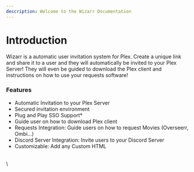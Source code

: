 ```yaml
---
description: Welcome to the Wizarr Documentation
---
```


# Introduction

Wizarr is a automatic user invitation system for Plex. Create a unique link and share it to a user and they will automatically be invited to your Plex Server! They will even be guided to download the Plex client and instructions on how to use your requests software!

### Features

* Automatic Invitation to your Plex Server
* Secured invitation environment
* Plug and Play SSO Support*
* Guide user on how to download Plex client
* Requests Integration: Guide users on how to request Movies (Overseerr, Ombi...)
* Discord Server Integration: Invite users to your Discord Server
* Customizable: Add any Custom HTML 

\
\
